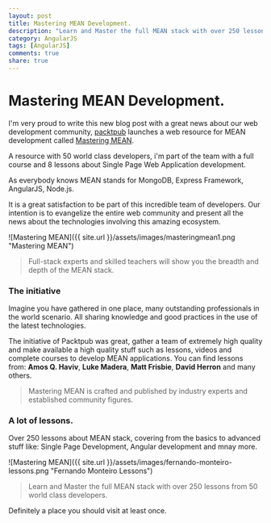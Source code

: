 ```yaml
---
layout: post
title: Mastering MEAN Development.
description: "Learn and Master the full MEAN stack with over 250 lessons from 50 world class developers."
category: AngularJS
tags: [AngularJS] 
comments: true
share: true
---
```


# Mastering MEAN Development.
I'm very proud to write this new blog post with a great news about our web development community,
[packtpub](http://packtpub.com/) launches a web resource for MEAN development called [Mastering MEAN](https://masteringmean.com/).

A resource with 50 world class developers, i'm part of the team with a full course and 8 lessons about Single Page Web Application development.

As everybody knows MEAN stands for MongoDB, Express Framework, AngularJS, Node.js.

It is a great satisfaction to be part of this incredible team of developers.
Our intention is to evangelize the entire web community and present all the news about the technologies involving this amazing ecosystem.

![Mastering MEAN]({{ site.url }}/assets/images/masteringmean1.png "Mastering MEAN")

>  Full-stack experts and skilled teachers will show you the breadth and depth of the MEAN stack.

### The initiative
Imagine you have gathered in one place, many outstanding professionals in the world scenario. All sharing knowledge and good practices in the use of the latest technologies.

The initiative of Packtpub was great, gather a team of extremely high quality and make available a high quality stuff such as lessons, videos and complete courses to develop MEAN applications.
You can find lessons from: **Amos Q. Haviv**, **Luke Madera**, **Matt Frisbie**, **David Herron** and many others.

> Mastering MEAN is crafted and published by industry experts and established community figures.

### A lot of lessons.
Over 250 lessons about MEAN stack, covering from the basics to advanced stuff like: Single Page Development, Angular development and mnay more.

![Mastering MEAN]({{ site.url }}/assets/images/fernando-monteiro-lessons.png "Fernando Monteiro Lessons")

> Learn and Master the full MEAN stack with over 250 lessons from 50 world class developers.

Definitely a place you should visit at least once.